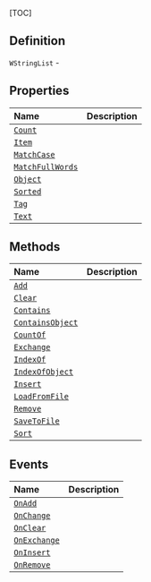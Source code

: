 [TOC]
## Definition

`WStringList` - 

## Properties
|Name|Description|
| :------------ | :------------ |
|[`Count`]("WStringList.Count.md")||
|[`Item`]("WStringList.Item.md")||
|[`MatchCase`]("WStringList.MatchCase.md")||
|[`MatchFullWords`]("WStringList.MatchFullWords.md")||
|[`Object`]("WStringList.Object.md")||
|[`Sorted`]("WStringList.Sorted.md")||
|[`Tag`]("WStringList.Tag.md")||
|[`Text`]("WStringList.Text.md")||

## Methods
|Name|Description|
| :------------ | :------------ |
|[`Add`]("WStringList.Add.md")||
|[`Clear`]("WStringList.Clear.md")||
|[`Contains`]("WStringList.Contains.md")||
|[`ContainsObject`]("WStringList.ContainsObject.md")||
|[`CountOf`]("WStringList.CountOf.md")||
|[`Exchange`]("WStringList.Exchange.md")||
|[`IndexOf`]("WStringList.IndexOf.md")||
|[`IndexOfObject`]("WStringList.IndexOfObject.md")||
|[`Insert`]("WStringList.Insert.md")||
|[`LoadFromFile`]("WStringList.LoadFromFile.md")||
|[`Remove`]("WStringList.Remove.md")||
|[`SaveToFile`]("WStringList.SaveToFile.md")||
|[`Sort`]("WStringList.Sort.md")||
## Events
|Name|Description|
| :------------ | :------------ |
|[`OnAdd`]("WStringList.OnAdd.md") ||
|[`OnChange`]("WStringList.OnChange.md") ||
|[`OnClear`]("WStringList.OnClear.md") ||
|[`OnExchange`]("WStringList.OnExchange.md") ||
|[`OnInsert`]("WStringList.OnInsert.md") ||
|[`OnRemove`]("WStringList.OnRemove.md") ||
